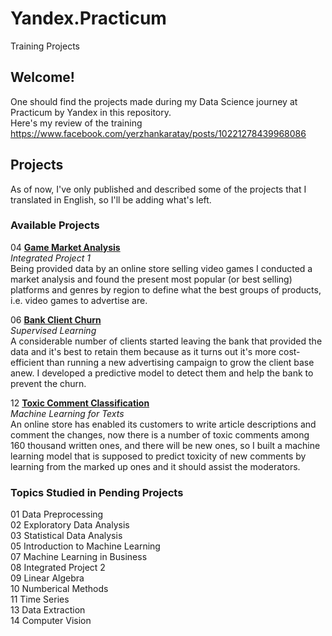 # Yandex.Practicum
Training Projects

## Welcome! 

One should find the projects made during my Data Science journey at Practicum by Yandex in this repository. \
Here's my review of the training https://www.facebook.com/yerzhankaratay/posts/10221278439968086

## Projects

As of now, I've only published and described some of the projects that I translated in English, so I'll be adding what's left.

### Available Projects

04 **[Game Market Analysis](https://github.com/yerzhankaratay/Yandex.Practicum/tree/master/05%20Game%20Market%20Analysis)** \
*Integrated Project 1* \
Being provided data by an online store selling video games I conducted a market analysis and found the present most popular (or best selling) platforms and genres by region to define what the best groups of products, i.e. video games to advertise are.

06 **[Bank Client Churn](https://github.com/yerzhankaratay/Yandex.Practicum/tree/master/07%20Bank%20Client%20Churn)** \
*Supervised Learning* \
A considerable number of clients started leaving the bank that provided the data and it's best to retain them because as it turns out it's more cost-efficient than running a new advertising campaign to grow the client base anew. I developed a predictive model to detect them and help the bank to prevent the churn.

12 **[Toxic Comment Classification](https://github.com/yerzhankaratay/Yandex.Practicum/tree/master/13%20Toxic%20Comment%20Classification)** \
*Machine Learning for Texts* \
An online store has enabled its customers to write article descriptions and comment the changes, now there is a number of toxic comments among 160 thousand written ones, and there will be new ones, so I built a machine learning model that is supposed to predict toxicity of new comments by learning from the marked up ones and it should assist the moderators.


### Topics Studied in Pending Projects

01 Data Preprocessing \
02 Exploratory Data Analysis \
03 Statistical Data Analysis \
05 Introduction to Machine Learning \
07 Machine Learning in Business \
08 Integrated Project 2 \
09 Linear Algebra \
10 Numberical Methods \
11 Time Series \
13 Data Extraction \
14 Computer Vision
